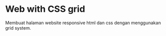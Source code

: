 # Web with CSS grid

Membuat halaman website responsive html dan css dengan menggunakan grid system.
